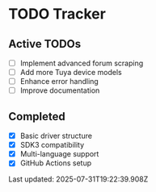 # TODO Tracker

## Active TODOs

- [ ] Implement advanced forum scraping
- [ ] Add more Tuya device models
- [ ] Enhance error handling
- [ ] Improve documentation

## Completed

- [x] Basic driver structure
- [x] SDK3 compatibility
- [x] Multi-language support
- [x] GitHub Actions setup

Last updated: 2025-07-31T19:22:39.908Z